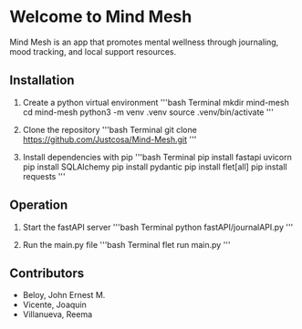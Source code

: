 # Welcome to Mind Mesh
Mind Mesh is an app that promotes mental wellness through journaling, mood tracking, and local support resources.

## Installation
1. Create a python virtual environment
'''bash Terminal
mkdir mind-mesh
cd mind-mesh
python3 -m venv .venv
source .venv/bin/activate
'''

2. Clone the repository
'''bash Terminal
git clone https://github.com/Justcosa/Mind-Mesh.git
'''

3. Install dependencies with pip
'''bash Terminal
pip install fastapi uvicorn
pip install SQLAlchemy
pip install pydantic
pip install flet[all]
pip install requests
'''

## Operation
1. Start the fastAPI server
'''bash Terminal
python fastAPI/journalAPI.py
'''

2. Run the main.py file
'''bash Terminal
flet run main.py
'''

## Contributors
- Beloy, John Ernest M.
- Vicente, Joaquin
- Villanueva, Reema
